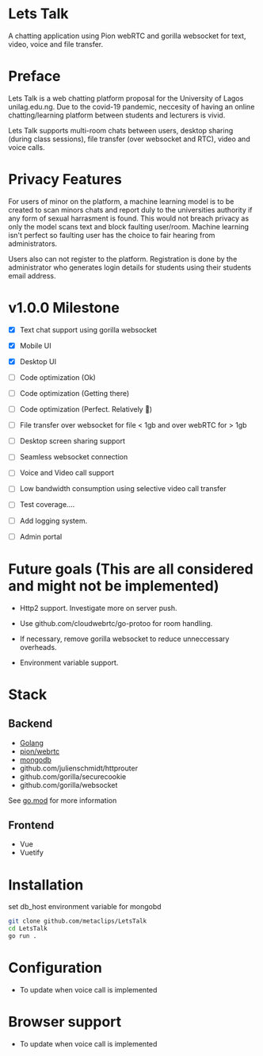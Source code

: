 # Lets Talk

A chatting application using Pion webRTC and gorilla websocket for text, video, voice and file transfer.

# Preface

Lets Talk is a web chatting platform proposal for the University of Lagos unilag.edu.ng. Due to the covid-19 pandemic, neccesity of having an online chatting/learning platform between students and lecturers is vivid.

Lets Talk supports multi-room chats between users, desktop sharing (during class sessions), file transfer (over websocket and RTC), video and voice calls.

# Privacy Features

For users of minor on the platform, a machine learning model is to be created to scan minors chats and report duly to the universities authority if any form of sexual harrasment is found. This would not breach privacy as only the model scans text and block faulting user/room. Machine learning isn't perfect so faulting user has the choice to fair hearing from administrators.

Users also can not register to the platform. Registration is done by the administrator who generates login details for students using their students email address.

# v1.0.0 Milestone

- [x] Text chat support using gorilla websocket

- [x] Mobile UI

- [x] Desktop UI

- [ ] Code optimization (Ok)

- [ ] Code optimization (Getting there)

- [ ] Code optimization (Perfect. Relatively 🤪)

- [ ] File transfer over websocket for file < 1gb and over webRTC for > 1gb

- [ ] Desktop screen sharing support

- [ ] Seamless websocket connection

- [ ] Voice and Video call support

- [ ] Low bandwidth consumption using selective video call transfer

- [ ] Test coverage....

- [ ] Add logging system.

- [ ] Admin portal


# Future goals (This are all considered and might not be implemented)

- Http2 support. Investigate more on server push.

- Use github.com/cloudwebrtc/go-protoo for room handling.

- If necessary, remove gorilla websocket to reduce unneccessary overheads.

- Environment variable support.



# Stack

## Backend

 - [Golang][go]
 - [pion/webrtc][pion]
 - [mongodb][mongo]
 - github.com/julienschmidt/httprouter 
 - github.com/gorilla/securecookie
 - github.com/gorilla/websocket

[go]: golang.org

[mongo]: go.mongodb.org/mongo-driver

[pion]: https://github.com/pion/webrtc

See [go.mod](go.mod) for more information

## Frontend

 - Vue
 - Vuetify

# Installation
set db_host environment variable for mongobd
```bash
git clone github.com/metaclips/LetsTalk
cd LetsTalk
go run .
```

# Configuration

- To update when voice call is implemented

# Browser support

- To update when voice call is implemented